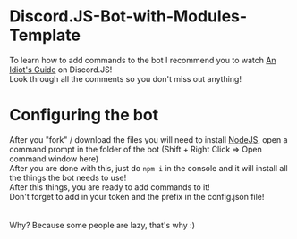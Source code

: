 # Discord.JS-Bot-with-Modules-Template

To learn how to add commands to the bot I recommend you to watch [An Idiot's Guide](https://www.youtube.com/playlist?list=PLR2_rarYLHfg6ZJqq0WTMmI9uLcd7_GRO) on Discord.JS!<br>
Look through all the comments so you don't miss out anything!

# Configuring the bot
After you "fork" / download the files you will need to install [NodeJS](https://nodejs.org/en/), open a command prompt in the folder of the bot (Shift + Right Click => Open command window here)<br>
After you are done with this, just do ```npm i``` in the console and it will install all the things the bot needs to use!<br>
After this things, you are ready to add commands to it!<br>
Don't forget to add in your token and the prefix in the config.json file!
<br><br><br>
Why? Because some people are lazy, that's why :)
